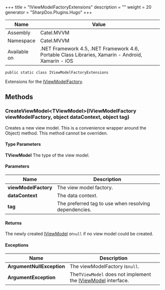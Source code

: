 

+++
title = "IViewModelFactoryExtensions" 
description = ""
weight = 20
generator = "SharpDox.Plugins.Hugo"
+++

Name|Value
---|---
Assembly|Catel.MVVM
Namespace|Catel.MVVM
Available on|.NET Framework 4.5, .NET Framework 4.6, Portable Class Libraries, Xamarin - Android, Xamarin - iOS

```
public static class IViewModelFactoryExtensions
```

Extensions for the [IViewModelFactory](#).

## Methods

### CreateViewModel&lt;TViewModel&gt;(IViewModelFactory viewModelFactory, object dataContext, object tag)

Creates a new view model. This is a convenience wrapper around the Object) method. This method cannot be overriden.

#### Type Parameters

**TViewModel**
The type of the view model.

#### Parameters

Name|Description
---|---
**viewModelFactory**|The view model factory.
**dataContext**|The data context.
**tag**|The preferred tag to use when resolving dependencies.

#### Returns

The newly created [IViewModel](#) or`null` if no view model could be created.

#### Exceptions

Name|Description
---|---
**ArgumentNullException**|The viewModelFactory is`null`.
**ArgumentException**|The`TViewModel` does not implement the [IViewModel](#) interface.

